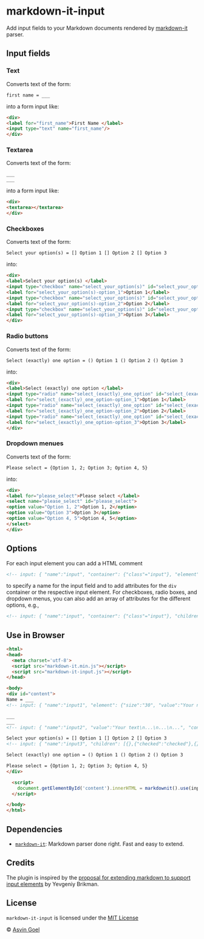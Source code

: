 # markdown-it-input

Add input fields to your Markdown documents rendered by [markdown-it](https://github.com/markdown-it/markdown-it) parser.

## Input fields

### Text 
Converts text of the form:
```
first name = ___
```

into a form input like:
```html
<div>
<label for="first_name">First Name </label>
<input type="text" name="first_name"/>
</div>
```

### Textarea
Converts text of the form:
```
___
___
```

into a form input like:
```html
<div>
<textarea></textarea>
</div>
```

### Checkboxes
Converts text of the form:
```
Select your option(s) = [] Option 1 [] Option 2 [] Option 3
```
into:
```html
<div>
<label>Select your option(s) </label>
<input type="checkbox" name="select_your_option(s)" id="select_your_option(s)-option_1" value="Option 1">
<label for="select_your_option(s)-option_1">Option 1</label>
<input type="checkbox" name="select_your_option(s)" id="select_your_option(s)-option_2" value="Option 2">
<label for="select_your_option(s)-option_2">Option 2</label>
<input type="checkbox" name="select_your_option(s)" id="select_your_option(s)-option_3" value="Option 3">
<label for="select_your_option(s)-option_3">Option 3</label>
</div>
```

### Radio buttons
Converts text of the form:
```
Select (exactly) one option = () Option 1 () Option 2 () Option 3
```
into:
```html
<div>
<label>Select (exactly) one option </label>
<input type="radio" name="select_(exactly)_one_option" id="select_(exactly)_one_option-option_1" value="Option 1">
<label for="select_(exactly)_one_option-option_1">Option 1</label>
<input type="radio" name="select_(exactly)_one_option" id="select_(exactly)_one_option-option_2" value="Option 2">
<label for="select_(exactly)_one_option-option_2">Option 2</label>
<input type="radio" name="select_(exactly)_one_option" id="select_(exactly)_one_option-option_3" value="Option 3">
<label for="select_(exactly)_one_option-option_3">Option 3</label>
</div>
```

### Dropdown menues
Converts text of the form:
```
Please select = {Option 1, 2; Option 3; Option 4, 5}
```
into:
```html
<div>
<label for="please_select">Please select </label>
<select name="please_select" id="please_select">
<option value="Option 1, 2">Option 1, 2</option>
<option value="Option 3">Option 3</option>
<option value="Option 4, 5">Option 4, 5</option>
</select>
</div>
```

## Options
For each input element you can add a HTML comment
```html
<!-- input: { "name":"input", "container": {"class"="input"}, "element": {"value":"Some value"} } -->
```
to specify a name for the input field and to add attributes for the ```div``` container or the respective input element.
For checkboxes, radio boxes, and dropdown menus, you can also add an array of attributes for the different options, e.g.,
```html
<!-- input: { "name":"input", "container": {"class"="input"}, "children": [{},{"checked":"checked"},{}] } -->
```



## Use in Browser
```html
<html>
<head>
  <meta charset='utf-8'>
  <script src="markdown-it.min.js"></script>
  <script src="markdown-it-input.js"></script>
</head>

<body>
<div id="content">
Name = ___
<!-- input: { "name":"input1", "element": {"size":"30", "value":"Your name"} } -->

___
___
<!-- input: { "name":"input2", "value":"Your text\n...\n...\n...", "container":{"style":"margin-top:20px;margin-bottom:20px"},"element": {"rows":"10", "cols":"50",  "style":"background-color:lightgray"} } -->

Select your option(s) = [] Option 1 [] Option 2 [] Option 3
<!-- input: { "name":"input3", "children": [{},{"checked":"checked"},{}] } -->

Select (exactly) one option = () Option 1 () Option 2 () Option 3

Please select = {Option 1, 2; Option 3; Option 4, 5}
</div>

  <script>
	document.getElementById('content').innerHTML = markdownit().use(input).render( document.getElementById('content').innerHTML );
  </script>

</body>
</html>
```

## Dependencies

* [`markdown-it`](https://github.com/markdown-it/markdown-it): Markdown parser done right. Fast and easy to extend.


## Credits

The plugin is inspired by the [proposal for extending markdown to support input elements](https://www.ybrikman.com/writing/2011/07/26/proposal-extend-markdown-syntax-to/) by Yevgeniy Brikman.

## License

`markdown-it-input` is licensed under the [MIT License](./license.txt)

 © [Asvin Goel](https://github.com/rajgoel)
